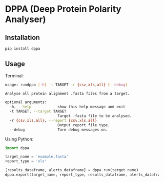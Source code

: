 DPPA (Deep Protein Polarity Analyser)
=================

Installation
-----------------
```bash
pip install dppa
```

Usage
----------------
Terminal:
```bash
usage: rundppa [-h] -t TARGET -r {csv,xls,all} [--debug]

Analyse all protein alignment .fasta files from a target.

optional arguments:
  -h, --help            show this help message and exit
  -t TARGET, --target TARGET
                        Target .fasta file to be analysed.
  -r {csv,xls,all}, --report {csv,xls,all}
                        Output report file type.
  --debug               Turn debug messages on.
```
Using Python:

```python
import dppa

target_name = 'example.fasta'
report_type = 'xls'

[results_dataframe, alerts_dataframe] = dppa.run(target_name)
dppa.export(target_name, report_type, results_dataframe, alerts_dataframe)
```